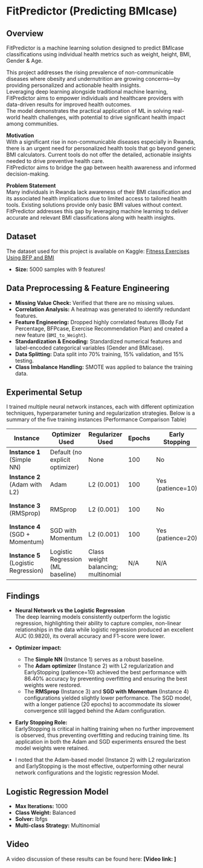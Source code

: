 # FitPredictor (Predicting BMIcase)

## Overview
FitPredictor is a machine learning solution designed to predict BMIcase classifications using individual health metrics such as weight, height, BMI, Gender & Age. 

This project addresses the rising prevalence of non-communicable diseases where obesity and undernutrition are growing concerns—by providing personalized and actionable health insights.  
Leveraging deep learning alongside traditional machine learning, FitPredictor aims to empower individuals and healthcare providers with data-driven results for improved health outcomes.  
The model demonstrates the practical application of ML in solving real-world health challenges, with potential to drive significant health impact among communities.

**Motivation**  
With a significant rise in non-communicable diseases especially in Rwanda, there is an urgent need for personalized health tools that go beyond generic BMI calculators. Current tools do not offer the detailed, actionable insights needed to drive preventive health care.  
FitPredictor aims to bridge the gap between health awareness and informed decision-making.

**Problem Statement**  
Many individuals in Rwanda lack awareness of their BMI classification and its associated health implications due to limited access to tailored health tools. Existing solutions provide only basic BMI values without context. FitPredictor addresses this gap by leveraging machine learning to deliver accurate and relevant BMI classifications along with health insights.

## Dataset
The dataset used for this project is available on Kaggle:
[Fitness Exercises Using BFP and BMI](https://www.kaggle.com/datasets/mustafa20635/fitness-exercises-using-bfp-and-bmi)  
- **Size:** 5000 samples with 9 features!

## Data Preprocessing & Feature Engineering
- **Missing Value Check:** Verified that there are no missing values.
- **Correlation Analysis:** A heatmap was generated to identify redundant features.
- **Feature Engineering:** Dropped highly correlated features (Body Fat Percentage, BFPcase, Exercise Recommendation Plan) and created a new feature (`BMI_to_Weight`).
- **Standardization & Encoding:** Standardized numerical features and label-encoded categorical variables (Gender and BMIcase).
- **Data Splitting:** Data split into 70% training, 15% validation, and 15% testing.
- **Class Imbalance Handling:** SMOTE was applied to balance the training data.

## Experimental Setup
I trained multiple neural network instances, each with different optimization techniques, hyperparameter tuning and regularization strategies. Below is a summary of the five training instances (Performance Comparison Table)

| Instance    | Optimizer Used                  | Regularizer Used     | Epochs | Early Stopping | # Layers               | Learning Rate | Accuracy | F1 Score | Recall | Precision |
|-------------|---------------------------------|----------------------|--------|----------------|------------------------|---------------|----------|----------|--------|-----------|
| **Instance 1**<br>(Simple NN)  | Default (no explicit optimizer)  | None                 | 100    | No             | 3 (Basic architecture)   | Default       | 86.27%   | 85.87%   | 86.27% | 85.93%    |
| **Instance 2**<br>(Adam with L2)  | Adam                           | L2 (0.001)           | 100    | Yes (patience=10) | 4 (Dense + BN + Dropout)   | 0.0005        | **86.40%**   | **86.19%**   | **86.40%** | **86.17%**    |
| **Instance 3**<br>(RMSprop)    | RMSprop                        | L2 (0.001)           | 100    | No             | 4 (Dense + BN + Dropout)   | 0.0005        | 84.53%* | 84.84%* | 84.53%* | 85.86%*  |
| **Instance 4**<br>(SGD + Momentum) | SGD with Momentum              | L2 (0.001)           | 100    | Yes (patience=20) | 4 (Dense + BN + Dropout)   | 0.0005        | 85.60%   | 85.78%   | 85.60% | 86.17%    |
| **Instance 5**<br>(Logistic Regression) | Logistic Regression (ML baseline) | Class weight balancing; multinomial | N/A    | N/A            | N/A                    | N/A           | 82.40%   | 82.73%   | 82.40% | 83.63%    |

## Findings
- **Neural Network vs the Logistic Regression**  
  The deep learning models consistently outperform the logistic regression, highlighting their ability to capture complex, non-linear relationships in the data while logistic regression produced an excellent AUC (0.9820), its overall accuracy and F1-score were lower.

- **Optimizer impact:**  
  - The **Simple NN** (Instance 1) serves as a robust baseline.
  - The **Adam optimizer** (Instance 2) with L2 regularization and EarlyStopping (patience=10) achieved the best performance with 86.40% accuracy by preventing overfitting and ensuring the best weights were restored.
  - The **RMSprop** (Instance 3) and **SGD with Momentum** (Instance 4) configurations yielded slightly lower performance. The SGD model, with a longer patience (20 epochs) to accommodate its slower convergence still lagged behind the Adam configuration.

- **Early Stopping Role:**  
  EarlyStopping is critical in halting training when no further improvement is observed, thus preventing overfitting and reducing training time. Its application in both the Adam and SGD experiments ensured the best model weights were retained.

- I noted that the Adam-based model (Instance 2) with L2 regularization and EarlyStopping is the most effective, outperforming other neural network configurations and the logistic regression Model.

## Logistic Regression Model
- **Max Iterations:** 1000  
- **Class Weight:** Balanced  
- **Solver:** lbfgs  
- **Multi-class Strategy:** Multinomial

## Video 
A video discussion of these results can be found here: **[Video link: ]**
